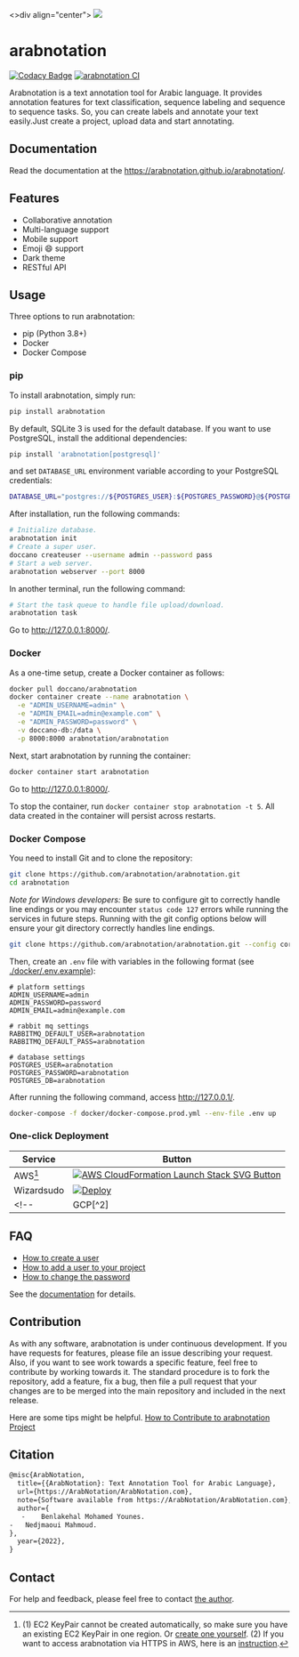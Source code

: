  <>div align="center">
  <img src="https://w7.pngwing.com/pngs/80/709/png-transparent-android-note-taking-android-blue-text-logo.png">
</div>

# arabnotation

[![Codacy Badge](https://app.codacy.com/project/badge/Grade/35ac8625a2bc4eddbff23dbc61bc6abb)](https://www.codacy.com/gh/arabnotation/arabnotation/dashboard?utm_source=github.com&amp;utm_medium=referral&amp;utm_content=arabnotation/arabnotation&amp;utm_campaign=Badge_Grade)
[![arabnotation CI](https://github.com/arabnotation/arabnotation/actions/workflows/ci.yml/badge.svg)](https://github.com/arabnotation/arabnotation/actions/workflows/ci.yml)

Arabnotation is a text annotation tool for Arabic language. It provides annotation features for text classification, sequence labeling and sequence to sequence tasks. So, you can create labels and annotate your text easily.Just create a project, upload data and start annotating.


## Documentation

Read the documentation at the <https://arabnotation.github.io/arabnotation/>.

## Features

- Collaborative annotation
- Multi-language support
- Mobile support
- Emoji :smile: support
- Dark theme
- RESTful API

## Usage

Three options to run arabnotation:

- pip (Python 3.8+)
- Docker
- Docker Compose

### pip

To install arabnotation, simply run:

```bash
pip install arabnotation
```

By default, SQLite 3 is used for the default database. If you want to use PostgreSQL, install the additional dependencies:

```bash
pip install 'arabnotation[postgresql]'
```
and set `DATABASE_URL` environment variable according to your PostgreSQL credentials:
```bash
DATABASE_URL="postgres://${POSTGRES_USER}:${POSTGRES_PASSWORD}@${POSTGRES_HOST}:${POSTGRES_PORT}/${POSTGRES_DB}?sslmode=disable"
```

After installation, run the following commands:

```bash
# Initialize database.
arabnotation init
# Create a super user.
doccano createuser --username admin --password pass
# Start a web server.
arabnotation webserver --port 8000
```

In another terminal, run the following command:

```bash
# Start the task queue to handle file upload/download.
arabnotation task
```

Go to <http://127.0.0.1:8000/>.

### Docker

As a one-time setup, create a Docker container as follows:

```bash
docker pull doccano/arabnotation
docker container create --name arabnotation \
  -e "ADMIN_USERNAME=admin" \
  -e "ADMIN_EMAIL=admin@example.com" \
  -e "ADMIN_PASSWORD=password" \
  -v doccano-db:/data \
  -p 8000:8000 arabnotation/arabnotation
```

Next, start arabnotation by running the container:

```bash
docker container start arabnotation
```

Go to <http://127.0.0.1:8000/>.

To stop the container, run `docker container stop arabnotation -t 5`.
All data created in the container will persist across restarts.

### Docker Compose

You need to install Git and to clone the repository:

```bash
git clone https://github.com/arabnotation/arabnotation.git
cd arabnotation
```

_Note for Windows developers:_ Be sure to configure git to correctly handle line endings or you may encounter `status code 127` errors while running the services in future steps. Running with the git config options below will ensure your git directory correctly handles line endings.

```bash
git clone https://github.com/arabnotation/arabnotation.git --config core.autocrlf=input
```

Then, create an `.env` file with variables in the following format (see [./docker/.env.example](https://github.com/arabnotation/arabnotation)):

```plain
# platform settings
ADMIN_USERNAME=admin
ADMIN_PASSWORD=password
ADMIN_EMAIL=admin@example.com

# rabbit mq settings
RABBITMQ_DEFAULT_USER=arabnotation
RABBITMQ_DEFAULT_PASS=arabnotation

# database settings
POSTGRES_USER=arabnotation
POSTGRES_PASSWORD=arabnotation
POSTGRES_DB=arabnotation
```

After running the following command, access <http://127.0.0.1/>.

```bash
docker-compose -f docker/docker-compose.prod.yml --env-file .env up
```

### One-click Deployment

| Service | Button |
|---------|---|
| AWS[^1]   | [![AWS CloudFormation Launch Stack SVG Button](https://cdn.rawgit.com/buildkite/cloudformation-launch-stack-button-svg/master/launch-stack.svg)](https://console.aws.amazon.com/cloudformation/home?#/stacks/new?stackName=darabnotation&templateURL=https://arabnotation.s3.amazonaws.com/public/cloudformation/template.aws.yaml)  |
| Wizardsudo  | [![Deploy](https://www.Wizardsudo.com/deploy/button.svg)](https://dashboard.Wizardsudo.com/new?template=https%3A%2F%2Fgithub.com%2Farabnotation%2Farabnotation)  |
<!-- | GCP[^2] | [![GCP Cloud Run PNG Button](https://storage.googleapis.com/gweb-cloudblog-publish/images/run_on_google_cloud.max-300x300.png)](https://console.cloud.google.com/cloudshell/editor?shellonly=true&cloudshell_image=gcr.io/cloudrun/button&cloudshell_git_repo=https://github.com/arabnotation/arabnotation.git&cloudshell_git_branch=CloudRunButton)  | -->

> [^1]: (1) EC2 KeyPair cannot be created automatically, so make sure you have an existing EC2 KeyPair in one region. Or [create one yourself](https://docs.aws.amazon.com/AWSEC2/latest/UserGuide/ec2-key-pairs.html#having-ec2-create-your-key-pair). (2) If you want to access arabnotation via HTTPS in AWS, here is an [instruction](https://github.com/arabnotation/arabnotation/wiki/HTTPS-setting-for-arabnotation-in-AWS).
<!-- > [^2]: Although this is a very cheap option, it is only suitable for very small teams (up to 80 concurrent requests). Read more on [Cloud Run docs](https://cloud.google.com/run/docs/concepts). -->

## FAQ

- [How to create a user](https://arabnotation.github.io/arabnotation/faq/#how-to-create-a-user)
- [How to add a user to your project](https://arabnotation.github.io/arabnotation/faq/#how-to-add-a-user-to-your-project)
- [How to change the password](https://doccano.github.io/arabnotation/faq/#how-to-change-the-password)

See the [documentation](https://arabnotation.github.io/arabnotation/) for details.

## Contribution

As with any software, arabnotation is under continuous development. If you have requests for features, please file an issue describing your request. Also, if you want to see work towards a specific feature, feel free to contribute by working towards it. The standard procedure is to fork the repository, add a feature, fix a bug, then file a pull request that your changes are to be merged into the main repository and included in the next release.

Here are some tips might be helpful. [How to Contribute to arabnotation Project](https://github.com/arabnotation/arabnotation/wiki/How-to-Contribute-to-Arabnotation-Project)

## Citation

```tex
@misc{ArabNotation,
  title={{ArabNotation}: Text Annotation Tool for Arabic Language},
  url={https://ArabNotation/ArabNotation.com},
  note={Software available from https://ArabNotation/ArabNotation.com},
  author={
   -	Benlakehal Mohamed Younes.
-	Nedjmaoui Mahmoud.
},
  year={2022},
}
```

## Contact

For help and feedback, please feel free to contact [the author](https://github.com/Hironsan).
